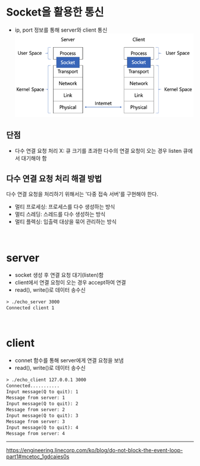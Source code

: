 # Socket을 활용한 통신
- ip, port 정보를 통해 server와 client 통신 
![Alt text](image.png)

## 단점 
- 다수 연결 요청 처리 X: 큐 크기를 초과한 다수의 연결 요청이 오는 경우 listen 큐에서 대기해야 함 

## 다수 연결 요청 처리 해결 방법 
다수 연결 요청을 처리하기 위해서는 '다중 접속 서버'를 구현해야 한다. 
- 멀티 프로세싱: 프로세스를 다수 생성하는 방식 
- 멀티 스레딩: 스레드를 다수 생성하는 방식
- 멀티 플렉싱: 입출력 대상을 묶어 관리하는 방식

<br>

# server 
- socket 생성 후 연결 요청 대기(listen)함 
- client에서 연결 요청이 오는 경우 accept하여 연결 
- read(), write()로 데이터 송수신 
```
> ./echo_server 3000
Connected client 1 
```

<br>

# client 
- connet 함수를 통해 server에게 연결 요청을 보냄 
- read(), write()로 데이터 송수신 
```
> ./echo_client 127.0.0.1 3000
Connected...........
Input message(Q to quit): 1
Message from server: 1
Input message(Q to quit): 2
Message from server: 2
Input message(Q to quit): 3
Message from server: 3
Input message(Q to quit): 4
Message from server: 4
```

---
https://engineering.linecorp.com/ko/blog/do-not-block-the-event-loop-part1#mcetoc_1gdcaies0s